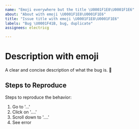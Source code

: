 ```yaml
---
name: "Emoji everywhere but the title \U0001F1E8\U0001F1E6"
about: "About with emoji \U0001F1E8\U0001F1E6"
title: "Issue title with emoji \U0001F1E8\U0001F1E6"
labels: "Bug \U0001F41B, bug, duplicate"
assignees: electricg

---
```


# Description with emoji
A clear and concise description of what the bug is.
🤔
## Steps to Reproduce
Steps to reproduce the behavior:
1. Go to '...'
2. Click on '....'
3. Scroll down to '....'
4. See error
